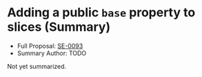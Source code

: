 # Adding a public `base` property to slices (Summary)

* Full Proposal: [SE-0093](https://github.com/apple/swift-evolution/blob/main/proposals/0093-slice-base.md)
* Summary Author: TODO

Not yet summarized.
